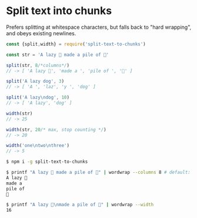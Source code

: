 # Split text into chunks

Prefers splitting at whitespace characters, but falls back to "hard wrapping",
and obeys existing newlines.

```js
const {split,width} = require('split-text-to-chunks')

const str = 'A lazy 🐶 made a pile of 💩'

split(str, 8/*columns*/)
// -> [ 'A lazy 🐶', 'made a ', 'pile of ', '💩' ]

split('A lazy dog', 3)
// -> [ 'A ', 'laz', 'y ', 'dog' ]

split('A lazy\ndog', 10)
// -> [ 'A lazy', 'dog' ]

width(str)
// -> 25

width(str, 20/* max, stop counting */)
// -> 20

width('one\ntwo\nthree')
// -> 5
```

```sh
$ npm i -g split-text-to-chunks

$ printf "A lazy 🐶 made a pile of 💩" | wordwrap --columns 8 # default: 80
A lazy 🐶
made a
pile of
💩

$ printf "A lazy 🐶\nmade a pile of 💩" | wordwrap --width
16
```
